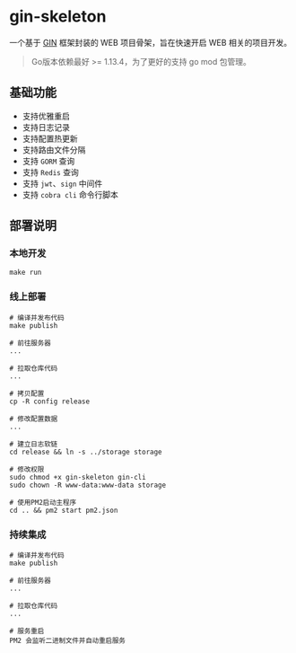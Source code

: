 # gin-skeleton

一个基于 [GIN](https://github.com/gin-gonic/gin) 框架封装的 WEB 项目骨架，旨在快速开启 WEB 相关的项目开发。

> Go版本依赖最好 >= 1.13.4，为了更好的支持 go mod 包管理。

## 基础功能

* 支持优雅重启
* 支持日志记录
* 支持配置热更新
* 支持路由文件分隔
* 支持 `GORM` 查询
* 支持 `Redis` 查询
* 支持 `jwt`、`sign` 中间件
* 支持 `cobra cli` 命令行脚本

## 部署说明

### 本地开发

```shell
make run
```

### 线上部署

```shell
# 编译并发布代码
make publish

# 前往服务器
...

# 拉取仓库代码
...

# 拷贝配置
cp -R config release

# 修改配置数据
...

# 建立日志软链
cd release && ln -s ../storage storage

# 修改权限
sudo chmod +x gin-skeleton gin-cli
sudo chown -R www-data:www-data storage

# 使用PM2启动主程序
cd .. && pm2 start pm2.json
```

### 持续集成

```shell
# 编译并发布代码
make publish

# 前往服务器
...

# 拉取仓库代码
...

# 服务重启
PM2 会监听二进制文件并自动重启服务
```
